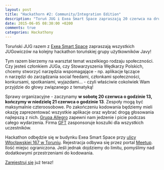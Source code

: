 ```yaml
---
layout: post
title: "Hackathorn #2: Community/Integration Edition"
description: "Toruń JUG i Exea Smart Space zapraszają 20 czerwca na drugi toruński Hackathorn!"
date: 2015-06-05 08:30:00 +0200
comments: true
categories: Hackathony
---
```

Toruński JUG razem z&nbsp;<a href="http://smartspace.io" target="_blank">Exea Smart Space</a> zapraszają wszystkich JUGowiczów na kolejny hackathon toruńskiej grupy użytkowników Javy!

Tym razem bierzemy na warsztat temat wszelkiego rodzaju społeczności. Czy jesteś członkiem JUGa, czy Stowarzyszenia Wędkarzy Polskich, chcemy stworzyć narzędzia wspomagające - np. aplikacje łączące n&nbsp;narzędzi do zarządzania social feedami, członkami społeczności, konkursami, spotkaniami, wyjazdami... - czyli właściwie cokolwiek Wam przyjdzie do głowy związanego z&nbsp;tematyką!

Sprawy organizacyjne - zaczynamy <strong>w&nbsp;sobotę 20 czerwca o&nbsp;godzinie 13, kończymy w&nbsp;niedzielę 21 czerwca o&nbsp;godzinie 13</strong>. Zespoły mogą być maksymalnie czteroosobowe. Po zakończeniu kodowania będziemy mieli okazję zaprezentować wszystkie aplikacje oraz wybrać drogą głosowania najlepszą z&nbsp;nich. <a href="http://allegro.pl/country_pages/1/0/marketing/about.php" target="_blank">Grupa Allegro</a> zapewni nam jedzenie i&nbsp;picie podczas całego wydarzenia. Firma <a href="http://www.gft.com" target="_blank">GFT</a> zasponsoruje koszulki dla wszystkich uczestników.

Hackathon odbędzie się w&nbsp;budynku Exea Smart Space przy <a href="https://www.google.pl/maps/place/Włocławska+167,+Toruń/" target="_blank"><span class="glyphicon glyphicon-map-marker"></span>ulicy Włocławskiej 167 w&nbsp;Toruniu</a>. Rejestracja odbywa się przez portal <a href="http://www.meetup.com/Torun-JUG/events/222983568/" target="_blank">Meetup</a>. Ilość miejsc ograniczona. Jeśli jednak dojdziemy do limitu, pomyślimy nad dodatkowymi przestrzeniami do kodowania.

<a href="http://www.meetup.com/Torun-JUG/events/222983568/" target="_blank">Zarejestruj się</a> już teraz!